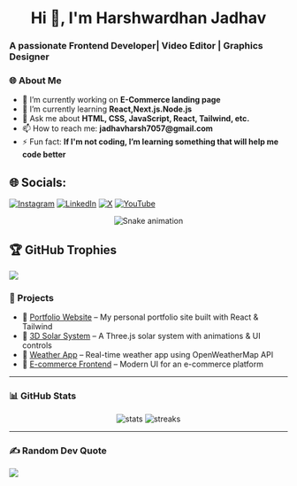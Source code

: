 <h1 align="center">Hi 👋, I'm Harshwardhan Jadhav</h1>
<h3 align="left">A passionate Frontend Developer| Video Editor | Graphics Designer </h3>



### 🌐 About Me

- 🔭 I’m currently working on __E-Commerce landing page__
- 🌱 I’m currently learning __React,Next.js.Node.js__
- 💬 Ask me about __HTML, CSS, JavaScript, React, Tailwind, etc.__
- 📫 How to reach me: __jadhavharsh7057@gmail.com__
- ⚡ Fun fact: __If I'm not coding, I’m learning something that will help me code better__

## 🌐 Socials:
[![Instagram](https://img.shields.io/badge/Instagram-%23E4405F.svg?logo=Instagram&logoColor=white)](https://instagram.com/ImranKhanYouTuber) [![LinkedIn](https://img.shields.io/badge/LinkedIn-%230077B5.svg?logo=linkedin&logoColor=white)](https://linkedin.com/in/alamimran613) [![X](https://img.shields.io/badge/X-black.svg?logo=X&logoColor=white)](https://x.com/ikyoutuber) [![YouTube](https://img.shields.io/badge/YouTube-%23FF0000.svg?logo=YouTube&logoColor=white)](https://youtube.com/@technosnag) 


<!-- Snake Game Repo View -->

<div align="center">
  <img src="https://profile-readme-generator.com/assets/snake.svg" alt="Snake animation" />
</div>

## 🏆 GitHub Trophies
![](https://github-profile-trophy.vercel.app/?username=alamimran613&theme=radical&no-frame=false&no-bg=false&margin-w=4)


### 🚀 Projects

- 🎨 [Portfolio Website](https://yourportfolio.com) – My personal portfolio site built with React & Tailwind
- 🌌 [3D Solar System](https://github.com/yourusername/3d-solar-system) – A Three.js solar system with animations & UI controls
- 📱 [Weather App](https://github.com/yourusername/weather-app) – Real-time weather app using OpenWeatherMap API
- 🛒 [E-commerce Frontend](https://github.com/yourusername/ecommerce-ui) – Modern UI for an e-commerce platform

---

### 📊 GitHub Stats

<p align="center">
  <img src="https://github-readme-stats.vercel.app/api?username=yourusername&show_icons=true&theme=github_dark" alt="stats" />
  <img src="https://github-readme-streak-stats.herokuapp.com/?user=yourusername&theme=github-dark-blue" alt="streaks" />
</p>

---

### ✍️ Random Dev Quote
![](https://quotes-github-readme.vercel.app/api?type=horizontal&theme=dark)
